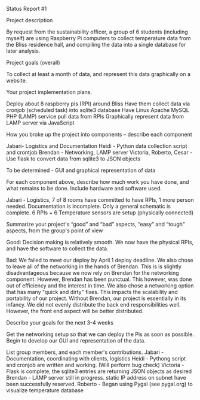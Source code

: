 Status Report #1

Project description 

By request from the sustainability officer, a group of 6 students (including myself) are using Raspberry Pi computers to collect temperature data from the Bliss residence hall, and compiling the data into a single database for later analysis.

Project goals (overall) 

To collect at least a month of data, and represent this data graphically on a website.

Your project implementation plans. 

Deploy about 8 raspberry pis (RPI) around Bliss Have them collect data via cronjob (scheduled task) into sqlite3 database Have Linux Apache MySQL PHP (LAMP) service pull data from RPIs Graphically represent data from LAMP server via JavaScript

How you broke up the project into components – describe each component 

Jabari- Logistics and Documentation Heidi - Python data collection script and crontjob Brendan - Networking, LAMP server Victoria, Roberto, Cesar - Use flask to convert data from sqlite3 to JSON objects 

To be determined - GUI and graphical representation of data

For each component above, describe how much work you have done, and what remains to be done. Include hardware and software used. 

Jabari - Logistics, 7 of 8 rooms have committed to have RPIs, 1 more person needed. Documentation is incomplete. Only a general schematic is complete. 6 RPIs + 6 Temperature sensors are setup (physically connected)

Summarize your project's “good” and “bad” aspects, “easy” and “tough” aspects, from the group's point of view 

Good: Decision making is relatively smooth. We now have the physical RPIs, and have the software to collect the data.

Bad: We failed to meet our deploy by April 1 deploy deadline. We also chose to leave all of the networking in the hands of Brendan. This is is slightly disadvantageous because we now rely on Brendan for the networking component. However, Brendan has been punctual. This however, was done out of efficiency and the interest in time. We also chose a networking option that has many "quick and dirty" fixes. This impacts the scalability and portability of our project. Without Brendan, our project is essentially in its infancy. We did not evenly distribute the back end responsibilities well. However, the front end aspect will be better distributed.

Describe your goals for the next 3-4 weeks 

Get the networking setup so that we can deploy the Pis as soon as possible. Begin to develop our GUI and representation of the data.

List group members, and each member's contributions. 
Jabari - Documentation, coordinating with clients, logistics 
Heidi - Pythong script and cronjob are written and working. (Will perform bug check) 
Victoria - Flask is complete, the sqlite3 entries are returning JSON objects as desired 
Brendan - LAMP server still in progress. static IP address on subnet have been successfully reserved.
Roberto - Began using Pygal (see pygal.org) to visualize temperature database 
